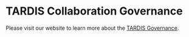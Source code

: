 # TARDIS Collaboration Governance

Please visit our website to learn more about the [TARDIS Governance](https://tardis-sn.github.io/team/governance/).
